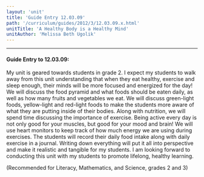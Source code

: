 ```yaml
---
layout: 'unit'
title: 'Guide Entry 12.03.09'
path: '/curriculum/guides/2012/3/12.03.09.x.html'
unitTitle: 'A Healthy Body is a Healthy Mind'
unitAuthor: 'Melissa Beth Ugolik'
---
```


<body>
<hr/>
 <h4>
  Guide Entry to 12.03.09:
 </h4>
 <p>
  My unit is geared towards students in grade 2. I expect my students to walk away from this unit understanding that when they eat healthy, exercise and sleep enough, their minds will be more focused and energized for the day! We will discuss the food pyramid and what foods should be eaten daily, as well as how many fruits and vegetables we eat. We will discuss green-light foods, yellow-light and red-light foods to make the students more aware of what they are putting inside of their bodies. Along with nutrition, we will spend time discussing the importance of exercise. Being active every day is not only good for your muscles, but good for your mood and brain! We will use heart monitors to keep track of how much energy we are using during exercises. The students will record their daily food intake along with daily exercise in a journal. Writing down everything will put it all into perspective and make it realistic and tangible for my students. I am looking forward to conducting this unit with my students to promote lifelong, healthy learning.
 </p>
<p>
  (Recommended for Literacy, Mathematics, and Science, grades 2 and 3)
 </p>

</body>
